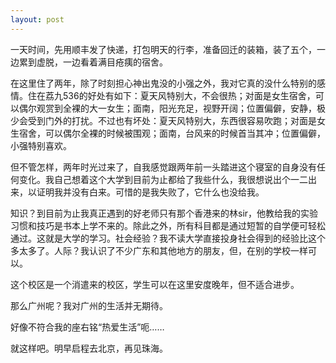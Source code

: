 ```yaml
---
layout: post
---
```

一天时间，先用顺丰发了快递，打包明天的行李，准备回迁的装箱，装了五个，一边累到虚脱，一边看着满目疮痍的宿舍。

在这里住了两年，除了时刻担心神出鬼没的小强之外，我对它真的没什么特别的感情。住在荔九536的好处有如下：夏天风特别大，不会很热；对面是女生宿舍，可以偶尔观赏到全裸的大一女生；面南，阳光充足，视野开阔；位置偏僻，安静，极少会受到门外的打扰。不过也有坏处：夏天风特别大，东西很容易吹跑；对面是女生宿舍，可以偶尔全裸的时候被围观；面南，台风来的时候首当其冲；位置偏僻，小强特别喜欢。

但不管怎样，两年时光过来了，自我感觉跟两年前一头踏进这个寝室的自身没有任何变化。我自己想着这个大学到目前为止都给了我些什么，我很想说出个一二出来，以证明我并没有白来。可惜的是我失败了，它什么也没给我。

知识？到目前为止我真正遇到的好老师只有那个香港来的林sir，他教给我的实验习惯和技巧是书本上学不来的。除此之外，所有科目都是通过短暂的自学便可轻松通过。这就是大学的学习。社会经验？我不读大学直接投身社会得到的经验比这个多太多了。人际？我认识了不少广东和其他地方的朋友，但，在别的学校一样可以。

这个校区是一个消遣来的校区，学生可以在这里安度晚年，但不适合进步。

那么广州呢？我对广州的生活并无期待。

好像不符合我的座右铭“热爱生活”呃……

就这样吧。明早启程去北京，再见珠海。